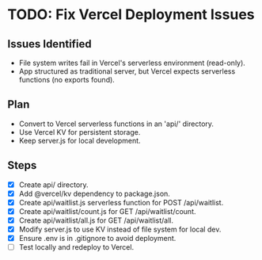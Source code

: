 # TODO: Fix Vercel Deployment Issues

## Issues Identified

- File system writes fail in Vercel's serverless environment (read-only).
- App structured as traditional server, but Vercel expects serverless functions (no exports found).

## Plan

- Convert to Vercel serverless functions in an 'api/' directory.
- Use Vercel KV for persistent storage.
- Keep server.js for local development.

## Steps

- [x] Create api/ directory.
- [x] Add @vercel/kv dependency to package.json.
- [x] Create api/waitlist.js serverless function for POST /api/waitlist.
- [x] Create api/waitlist/count.js for GET /api/waitlist/count.
- [x] Create api/waitlist/all.js for GET /api/waitlist/all.
- [x] Modify server.js to use KV instead of file system for local dev.
- [x] Ensure .env is in .gitignore to avoid deployment.
- [ ] Test locally and redeploy to Vercel.
